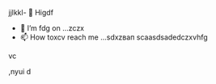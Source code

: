 jjlkkl- 👋 Higdf
- 🌱 I’m fdg on ...zczx
- 📫 How toxcv reach me ...sdxzвап
scaasdsadedczxvhfg
<!---hgfgdf
makarovaoolha/makarovaoolha is a ✨ special ✨ repository because its `REAzvbwDME.md` (this file) appears on your GitHvzxcub profile.asc
You can click csssthe Preview link to take a look at your changes.asdasdazxcs
--->vc
,nyui
d
